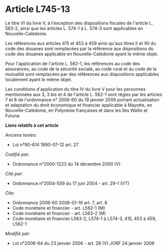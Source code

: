 # Article L745-13

Le titre VI du livre V, à l'exception des dispositions fiscales de l'article L. 563-2, ainsi que les articles L. 574-1 à L.
574-3 sont applicables en Nouvelle-Calédonie.

Les références aux articles 415 et 453 à 459 ainsi qu'aux titres II et XII du code des douanes sont remplacées par la
référence aux dispositions du code des douanes applicable en Nouvelle-Calédonie ayant le même objet.

Pour l'application de l'article L. 562-1, les références au code des assurances, au code de la sécurité sociale, au code
rural et au code de la mutualité sont remplacées par des références aux dispositions applicables localement ayant le même
objet.

Les conditions d'application du titre IV du livre V pour les personnes mentionnées aux 3, 3 bis et 4 de l'article L. 562-1
sont régies par les articles 7 et 8 de l'ordonnance n° 2006-60 du 19 janvier 2006 portant actualisation et adaptation du
droit économique et financier applicable à Mayotte, en Nouvelle-Calédonie, en Polynésie françaises et dans les îles Wallis et
Futuna.

**Liens relatifs à cet article**

_Anciens textes_:

  - Loi n°90-614 1990-07-12 art. 27

_Codifié par_:

  - Ordonnance n°2000-1223 du 14 décembre 2000 (V)

_Cité par_:

  - Ordonnance n°2004-559 du 17 juin 2004 - art. 29-1 (VT)

_Cite_:

  - Ordonnance 2006-60 2006-01-19 art. 7, art. 8
  - Code monétaire et financier - art. L562-1 (M)
  - Code monétaire et financier - art. L563-2 (M)
  - Code monétaire et financier L563-2, L574-1 à L574-3, 415, 453 à 459, L562-1

_Modifié par_:

  - Loi n°2006-64 du 23 janvier 2006 - art. 28 (V) JORF 24 janvier 2006
